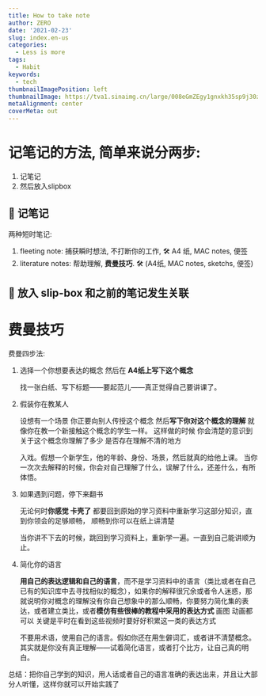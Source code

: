 ```yaml
---
title: How to take note
author: ZERO
date: '2021-02-23'
slug: index.en-us
categories:
  - Less is more
tags:
  - Habit
keywords:
  - tech
thumbnailImagePosition: left
thumbnailImage: https://tva1.sinaimg.cn/large/008eGmZEgy1gnxkh35sp9j30zq0ki4qp.jpg
metaAlignment: center
coverMeta: out
---
```





<!--more-->




# 记笔记的方法, 简单来说分两步:

1. 记笔记 
2. 然后放入slipbox

##  📌 记笔记

两种短时笔记:

1. fleeting note: 捕获瞬时想法, 不打断你的工作, 
🛠  A4 纸, MAC notes, 便签
2. literature notes: 帮助理解, **费曼技巧**. 
🛠  (A4纸, MAC notes, sketchs, 便签)

##  📌 放入 slip-box 和之前的笔记发生关联



# 费曼技巧

费曼四步法: 

1. 选择一个你想要表达的概念 然后在 **A4纸上写下这个概念**

   找一张白纸、写下标题——要起范儿——真正觉得自己要讲课了。

2. 假装你在教某人

   设想有一个场景 你正要向别人传授这个概念 然后**写下你对这个概念的理解**  就像你在教一个新接触这个概念的学生一样。 这样做的时候 你会清楚的意识到关于这个概念你理解了多少 是否存在理解不清的地方

   入戏。假想一个新学生，他的年龄、身份、场景，然后就真的给他上课。
   当你一次次去解释的时候，你会对自己理解了什么，误解了什么，还差什么，有所体悟。

3. 如果遇到问题，停下来翻书

   无论何时**你感觉 卡壳了** 都要回到原始的学习资料中重新学习这部分知识，直到你领会的足够顺畅， 顺畅到你可以在纸上讲清楚

   当你讲不下去的时候，跳回到学习资料上，重新学一遍。一直到自己能讲顺为止。

4. 简化你的语言

   **用自己的表达逻辑和自己的语言**，而不是学习资料中的语言（类比或者在自己已有的知识库中去寻找相似的概念），如果你的解释很冗余或者令人迷惑，那就说明你对概念的理解没有你自己想象中的那么顺畅，你要努力简化集的表达，或者建立类比，或者**模仿有些很棒的教程中采用的表达方式** 画图 动画都可以 关键是平时在看到这些视频时要好好积累这一类的表达方式

   不要用术语，使用自己的语言。假如你还在用生僻词汇，或者讲不清楚概念。其实就是你没有真正理解——试着简化语言，或者打个比方，让自己真的明白。


总结：把你自己学到的知识，用人话或者自己的语言准确的表达出来，并且让大部分人听懂，这样你就可以开始实践了 








